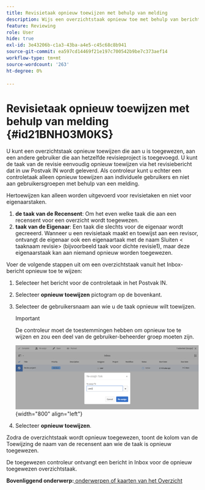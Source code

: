 ```yaml
---
title: Revisietaak opnieuw toewijzen met behulp van melding
description: Wijs een overzichtstaak opnieuw toe met behulp van berichten in AEM Guides. Zorg dat u weet hoe u een revisortaak opnieuw kunt toewijzen vanuit het inbox-bericht.
feature: Reviewing
role: User
hide: true
exl-id: 3e43206b-c1a3-43ba-a4e5-c45c68c8b941
source-git-commit: ea597cd14469f21e197c700542b9be7c373aef14
workflow-type: tm+mt
source-wordcount: '263'
ht-degree: 0%

---
```


# Revisietaak opnieuw toewijzen met behulp van melding {#id21BNH03M0KS}

U kunt een overzichtstaak opnieuw toewijzen die aan u is toegewezen, aan een andere gebruiker die aan hetzelfde revisieproject is toegevoegd. U kunt de taak van de revisie eenvoudig opnieuw toewijzen via het revisiebericht dat in uw Postvak IN wordt geleverd. Als controleur kunt u echter een controletaak alleen opnieuw toewijzen aan individuele gebruikers en niet aan gebruikersgroepen met behulp van een melding.

Hertoewijzen kan alleen worden uitgevoerd voor revisietaken en niet voor eigenaarstaken.

1. **de taak van de Recensent**: Om het even welke taak die aan een recensent voor een overzicht wordt toegewezen.
1. **taak van de Eigenaar**: Een taak die slechts voor de eigenaar wordt gecreeerd. Wanneer u een revisietaak maakt en toewijst aan een revisor, ontvangt de eigenaar ook een eigenaartaak met de naam Sluiten &lt; taaknaam revisie\> \(bijvoorbeeld taak voor dichte revisie1\), maar deze eigenaarstaak kan aan niemand opnieuw worden toegewezen.

Voer de volgende stappen uit om een overzichtstaak vanuit het Inbox-bericht opnieuw toe te wijzen:

1. Selecteer het bericht voor de controletaak in het Postvak IN.
1. Selecteer **opnieuw toewijzen** pictogram op de bovenkant.
1. Selecteer de gebruikersnaam aan wie u de taak opnieuw wilt toewijzen.

   >[!IMPORTANT]
   >
   > De controleur moet de toestemmingen hebben om opnieuw toe te wijzen en zou een deel van de gebruiker-beheerder groep moeten zijn.

   ![](images/reassign-user-inbox.png){width="800" align="left"}

1. Selecteer **opnieuw toewijzen**.

Zodra de overzichtstaak wordt opnieuw toegewezen, toont de kolom van de Toewijzing de naam van de recensent aan wie de taak is opnieuw toegewezen.

De toegewezen controleur ontvangt een bericht in Inbox voor de opnieuw toegewezen overzichtstaak.

**Bovenliggend onderwerp:**[ onderwerpen of kaarten van het Overzicht ](review.md)
